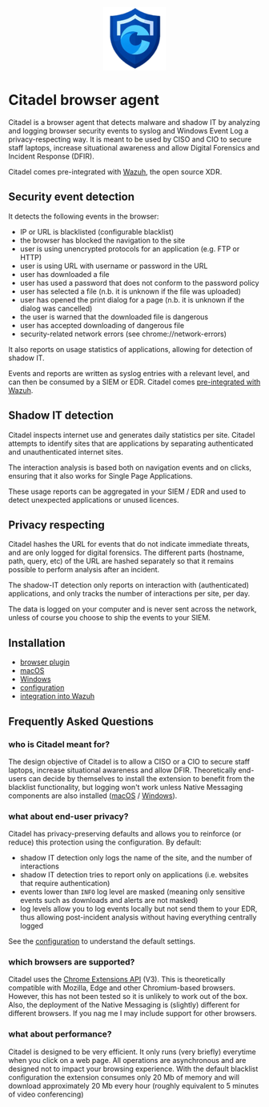 <div align="center">
  <img alt="Citadel logo" src="gui/images/logo.png" width="25%">
</div>

# Citadel browser agent
Citadel is a browser agent that detects malware and shadow IT by analyzing and logging browser security events to syslog and Windows Event Log a privacy-respecting way. It is meant to be used by CISO and CIO to secure staff laptops, increase situational awareness and allow Digital Forensics and Incident Response (DFIR).

Citadel comes pre-integrated with [Wazuh](https://wazuh.com/), the open source XDR.

## Security event detection
It detects the following events in the browser:
* IP or URL is blacklisted (configurable blacklist)
* the browser has blocked the navigation to the site
* user is using unencrypted protocols for an application (e.g. FTP or HTTP)
* user is using URL with username or password in the URL
* user has downloaded a file
* user has used a password that does not conform to the password policy
* user has selected a file (n.b. it is unknown if the file was uploaded)
* user has opened the print dialog for a page (n.b. it is unknown if the dialog was cancelled)
* the user is warned that the downloaded file is dangerous
* user has accepted downloading of dangerous file
* security-related network errors (see chrome://network-errors)

It also reports on usage statistics of applications, allowing for detection of shadow IT.

Events and reports are written as syslog entries with a relevant level, and can then be consumed by a SIEM or EDR. Citadel comes [pre-integrated with Wazuh](/doc/wazuh.md).


## Shadow IT detection
Citadel inspects internet use and generates daily statistics per site. Citadel attempts to identify sites that are applications by separating authenticated and unauthenticated internet sites.

The interaction analysis is based both on navigation events and on clicks, ensuring that it also works for Single Page Applications.

These usage reports can be aggregated in your SIEM / EDR and used to detect unexpected applications or unused licences.

## Privacy respecting
Citadel hashes the URL for events that do not indicate immediate threats, and are only logged for digital forensics. The different parts (hostname, path, query, etc) of the URL are hashed separately so that it remains possible to perform analysis after an incident.

The shadow-IT detection only reports on interaction with (authenticated) applications, and only tracks the number of interactions per site, per day.

The data is logged on your computer and is never sent across the network, unless of course you choose to ship the events to your SIEM.


## Installation
* [browser plugin](/doc/browser.md)
* [macOS](/doc/macos.md)
* [Windows](/doc/windows.md)
* [configuration](/doc/configuration.md)
* [integration into Wazuh](/doc/wazuh.md)


## Frequently Asked Questions

### who is Citadel meant for?
The design objective of Citadel is to allow a CISO or a CIO to secure staff laptops, increase situational awareness and allow DFIR. Theoretically end-users can decide by themselves to install the extension to benefit from the blacklist functionality, but logging won't work unless Native Messaging components are also installed ([macOS](/doc/macos.md) / [Windows](/doc/windows.md)).


### what about end-user privacy?
Citadel has privacy-preserving defaults and allows you to reinforce (or reduce) this protection using the configuration. By default:
* shadow IT detection only logs the name of the site, and the number of interactions
* shadow IT detection tries to report only on applications (i.e. websites that require authentication)
* events lower than `INFO` log level are masked (meaning only sensitive events such as downloads and alerts are not masked)
* log levels allow you to log events locally but not send them to your EDR, thus allowing post-incident analysis without having everything centrally logged
 
See the [configuration](/config.js) to understand the default settings.


### which browsers are supported?
Citadel uses the [Chrome Extensions API](https://developer.chrome.com/docs/extensions/reference/) (V3). This is theoretically compatible with Mozilla, Edge and other Chromium-based browsers. However, this has not been tested so it is unlikely to work out of the box. Also, the deployment of the Native Messaging is (slightly) different for different browsers. If you nag me I may include support for other browsers.


### what about performance?
Citadel is designed to be very efficient. It only runs (very briefly) everytime when you click on a web page. All operations are asynchronous and are designed not to impact your browsing experience. With the default blacklist configuration the extension consumes only 20 Mb of memory and will download approximately 20 Mb every hour (roughly equivalent to 5 minutes of video conferencing)
